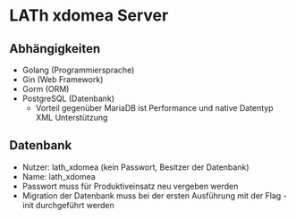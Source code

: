 # LATh xdomea Server

## Abhängigkeiten

- Golang (Programmiersprache)
- Gin (Web Framework)
- Gorm (ORM)
- PostgreSQL (Datenbank)
  - Vorteil gegenüber MariaDB ist Performance und native Datentyp XML Unterstützung

## Datenbank

- Nutzer: lath_xdomea (kein Passwort, Besitzer der Datenbank)
- Name: lath_xdomea
- Passwort muss für Produktiveinsatz neu vergeben werden
- Migration der Datenbank muss bei der ersten Ausführung mit der Flag -init durchgeführt werden